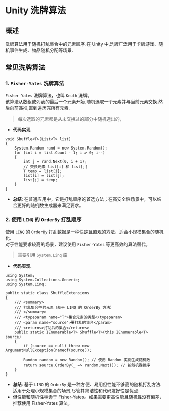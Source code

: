 # Unity 洗牌算法

## 概述

洗牌算法用于随机打乱集合中的元素顺序.在 Unity 中,洗牌广泛用于卡牌游戏、随机事件生成、物品随机分配等场景.

## 常见洗牌算法

### 1. `Fisher-Yates` 洗牌算法

`Fisher-Yates` 洗牌算法，也叫 `Knuth` 洗牌。  
该算法从数组或列表的最后一个元素开始,随机选取一个元素并与当前元素交换.然后向前递推,直到遍历完所有元素.  
> 每次选取的元素都是从未交换过的部分中随机选出的，

- **代码实现**

```CSharp
void Shuffle<T>(List<T> list)
{
    System.Random rand = new System.Random();
    for (int i = list.Count - 1; i > 0; i--)
    {
        int j = rand.Next(0, i + 1);
        // 交换元素 list[i] 和 list[j]
        T temp = list[i];
        list[i] = list[j];
        list[j] = temp;
    }
}
```
  
- **总结**: 在普通应用中，它是打乱顺序的首选方法；在高安全性场景中，可以结合更好的随机数生成器来满足要求。

### 2. 使用 `LINQ` 的 `OrderBy` 打乱顺序

使用 `LINQ` 的 `OrderBy` 打乱数据是一种快速且直观的方法，适合小规模集合的随机化.  
对于性能要求较高的场景，建议使用 `Fisher-Yates` 等更高效的算法替代。

> 需要引用 `System.Linq` 库


- **代码实现**

```CSharp
using System;
using System.Collections.Generic;
using System.Linq;

public static class ShuffleExtensions
{
    /// <summary>
    /// 打乱集合中的元素（基于 LINQ 的 OrderBy 方法）
    /// </summary>
    /// <typeparam name="T">集合元素的类型</typeparam>
    /// <param name="source">要打乱的集合</param>
    /// <returns>打乱后的集合</returns>
    public static IEnumerable<T> Shuffle<T>(this IEnumerable<T> source)
    {
        if (source == null) throw new ArgumentNullException(nameof(source));

        Random random = new Random(); // 使用 Random 实例生成随机数
        return source.OrderBy(_ => random.Next()); // 按随机键排序
    }
}

```

- **总结**: 基于 `LINQ` 的 `OrderBy` 是一种方便、易用但性能不够高的随机打乱方法.适用于处理小规模集合的场景,尽管其简洁性和代码友好性是优点.  
- 但性能和随机性稍逊于 Fisher-Yates。如果需要更高性能且随机性没有偏差，推荐使用 Fisher-Yates 算法。
